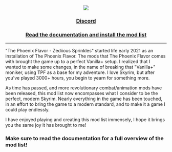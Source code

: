 <div align=center>

<img src="https://raw.githubusercontent.com/zediious/modlists/main/centeredlogo.png"></img>

### [Discord](https://discord.gg/CvhTeavrcW)

### [Read the documentation and install the mod list](https://github.com/zediious/tpfz-sprinkles/wiki)

</div>

<hr>

"The Phoenix Flavor - Zediious Sprinkles" started life early 2021 as an installation of The Phoenix Flavor. The mods that The Phoenix Flavor comes with brought the game up to a perfect Vanilla+ setup. I realized that I wanted to make some changes, in the name of breaking that "Vanilla+" moniker, using TPF as a base for my adventure. I love Skyrim, but after you've played 3000+ hours, you begin to yearn for something more.

As time has passed, and more revolutionary combat/animation mods have been released, this mod list now encompasses what I consider to be the perfect, modern Skyrim. Nearly everything in the game has been touched, in an effort to bring the game to a modern standard, and to make it a game I could play endlessly.

I have enjoyed playing and creating this mod list immensely, I hope it brings you the same joy it has brought to me!

### Make sure to read the documentation for a full overview of the mod list!
